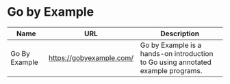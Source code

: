 # Go by Example

| Name          	| URL                      	| Description                                                                      	|
|---------------	|--------------------------	|----------------------------------------------------------------------------------	|
| Go By Example 	| https://gobyexample.com/ 	| Go by Example is a hands-on introduction to Go using annotated example programs. 	|
